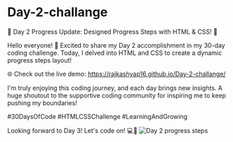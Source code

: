 # Day-2-challange
🎉 Day 2 Progress Update: Designed Progress Steps with HTML & CSS! 🚀

Hello everyone! 🌟 Excited to share my Day 2 accomplishment in my 30-day coding challenge. Today, I delved into HTML and CSS to create a dynamic progress steps layout!

🌐 Check out the live demo: https://rajkashyap16.github.io/Day-2-challange/

I'm truly enjoying this coding journey, and each day brings new insights. A huge shoutout to the supportive coding community for inspiring me to keep pushing my boundaries!

#30DaysOfCode #HTMLCSSChallenge #LearningAndGrowing

Looking forward to Day 3! Let's code on! 💻🚀
![Day 2 progress steps](https://github.com/rajkashyap16/Day-2-challange/assets/78655730/f23485c1-e36d-4cc2-a9a4-46498089bdc5)
